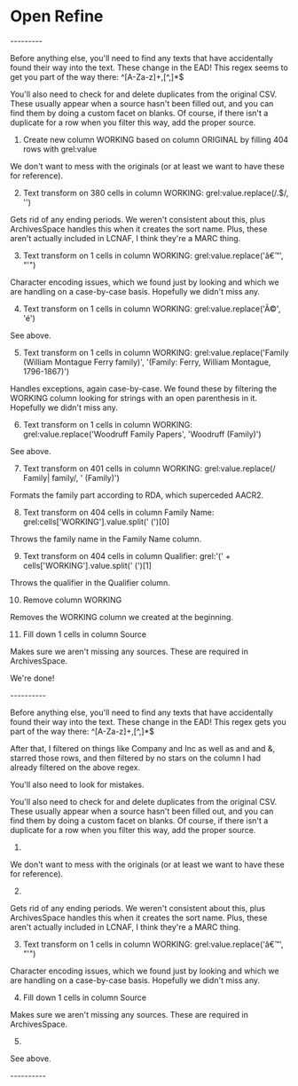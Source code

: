 Open Refine
===========

<famname>
---------

Before anything else, you'll need to find any <persname> texts that have accidentally found their way into the <famname> text. These change in the EAD! This regex seems to get you part of the way there: ^[A-Za-z]+\,[^,]*$

You'll also need to check for and delete duplicates from the original CSV. These usually appear when a source hasn't been filled out, and you can find them by doing a custom facet on blanks. Of course, if there isn't a duplicate for a row when you filter this way, add the proper source.

  1. Create new column WORKING based on column ORIGINAL by filling 404 rows with grel:value
  
We don't want to mess with the originals (or at least we want to have these for reference).
  
  2. Text transform on 380 cells in column WORKING: grel:value.replace(/\.$/, '')
  
Gets rid of any ending periods. We weren't consistent about this, plus ArchivesSpace handles this when it creates the sort name. Plus, these aren't actually included in LCNAF, I think they're a MARC thing.
  
  3. Text transform on 1 cells in column WORKING: grel:value.replace('â€™', "'")
  
Character encoding issues, which we found just by looking and which we are handling on a case-by-case basis. Hopefully we didn't miss any.
  
  4. Text transform on 1 cells in column WORKING: grel:value.replace('Ã©', 'é')
  
See above.
  
  5. Text transform on 1 cells in column WORKING: grel:value.replace('Family (William Montague Ferry family)', '(Family: Ferry, William Montague, 1796-1867)')
  
Handles exceptions, again case-by-case. We found these by filtering the WORKING column looking for strings with an open parenthesis in it. Hopefully we didn't miss any.
  
  6. Text transform on 1 cells in column WORKING: grel:value.replace('Woodruff Family Papers', 'Woodruff (Family)')
  
See above.
  
  7. Text transform on 401 cells in column WORKING: grel:value.replace(/ Family| family/, ' (Family)')
  
Formats the family part according to RDA, which superceded AACR2.
  
  8. Text transform on 404 cells in column Family Name: grel:cells['WORKING'].value.split(' (')[0]
  
Throws the family name in the Family Name column.
  
  9. Text transform on 404 cells in column Qualifier: grel:'(' + cells['WORKING'].value.split(' (')[1]
  
Throws the qualifier in the Qualifier column.

  10. Remove column WORKING
  
Removes the WORKING column we created at the beginning.

  11. Fill down 1 cells in column Source
  
Makes sure we aren't missing any sources. These are required in ArchivesSpace.

We're done!

<corpname>
----------

Before anything else, you'll need to find any <persname> texts that have accidentally found their way into the <famname> text. These change in the EAD! This regex gets you part of the way there: ^[A-Za-z]+\,[^,]*$

After that, I filtered on things like Company and Inc as well as and and &, starred those rows, and then filtered by no stars on the column I had already filtered on the above regex.

You'll also need to look for <geogname> mistakes.

You'll also need to check for and delete duplicates from the original CSV. These usually appear when a source hasn't been filled out, and you can find them by doing a custom facet on blanks. Of course, if there isn't a duplicate for a row when you filter this way, add the proper source.

  1. 
  
We don't want to mess with the originals (or at least we want to have these for reference).

  2. 
  
Gets rid of any ending periods. We weren't consistent about this, plus ArchivesSpace handles this when it creates the sort name. Plus, these aren't actually included in LCNAF, I think they're a MARC thing.
  
  3. Text transform on 1 cells in column WORKING: grel:value.replace('â€™', "'")
  
Character encoding issues, which we found just by looking and which we are handling on a case-by-case basis. Hopefully we didn't miss any.
  
  4. Fill down 1 cells in column Source
  
Makes sure we aren't missing any sources. These are required in ArchivesSpace.

  5. 
  
See above.

<persname>
----------
